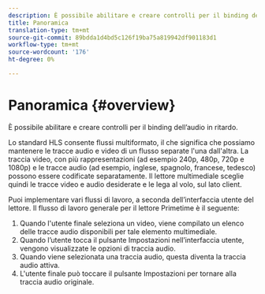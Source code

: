```yaml
---
description: È possibile abilitare e creare controlli per il binding dell’audio in ritardo.
title: Panoramica
translation-type: tm+mt
source-git-commit: 89bdda1d4bd5c126f19ba75a819942df901183d1
workflow-type: tm+mt
source-wordcount: '176'
ht-degree: 0%

---
```



# Panoramica {#overview}

È possibile abilitare e creare controlli per il binding dell’audio in ritardo.

Lo standard HLS consente flussi multiformato, il che significa che possiamo mantenere le tracce audio e video di un flusso separate l&#39;una dall&#39;altra. La traccia video, con più rappresentazioni (ad esempio 240p, 480p, 720p e 1080p) e le tracce audio (ad esempio, inglese, spagnolo, francese, tedesco) possono essere codificate separatamente. Il lettore multimediale sceglie quindi le tracce video e audio desiderate e le lega al volo, sul lato client.

Puoi implementare vari flussi di lavoro, a seconda dell’interfaccia utente del lettore. Il flusso di lavoro generale per il lettore Primetime è il seguente:

1. Quando l&#39;utente finale seleziona un video, viene compilato un elenco delle tracce audio disponibili per tale elemento multimediale.
1. Quando l’utente tocca il pulsante Impostazioni nell’interfaccia utente, vengono visualizzate le opzioni di traccia audio.
1. Quando viene selezionata una traccia audio, questa diventa la traccia audio attiva.
1. L&#39;utente finale può toccare il pulsante Impostazioni per tornare alla traccia audio originale.

